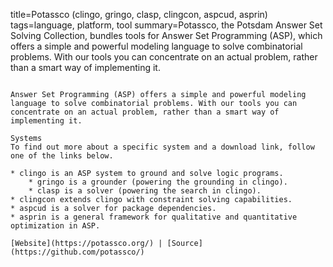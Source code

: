 title=Potassco (clingo, gringo, clasp, clingcon, aspcud, asprin)
tags=language, platform, tool
summary=Potassco, the Potsdam Answer Set Solving Collection, bundles tools for Answer Set Programming (ASP), which offers a simple and powerful modeling language to solve combinatorial problems. With our tools you can concentrate on an actual problem, rather than a smart way of implementing it.
~~~~~~

Answer Set Programming (ASP) offers a simple and powerful modeling language to solve combinatorial problems. With our tools you can concentrate on an actual problem, rather than a smart way of implementing it.

Systems
To find out more about a specific system and a download link, follow one of the links below.

* clingo is an ASP system to ground and solve logic programs.
    * gringo is a grounder (powering the grounding in clingo).
    * clasp is a solver (powering the search in clingo).
* clingcon extends clingo with constraint solving capabilities.
* aspcud is a solver for package dependencies.
* asprin is a general framework for qualitative and quantitative optimization in ASP.

[Website](https://potassco.org/) | [Source](https://github.com/potassco/)

